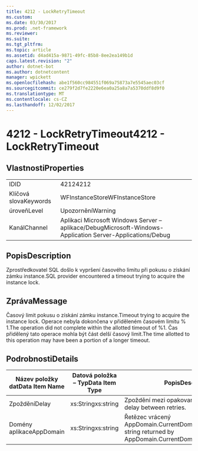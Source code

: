 ```yaml
---
title: 4212 - LockRetryTimeout
ms.custom: 
ms.date: 03/30/2017
ms.prod: .net-framework
ms.reviewer: 
ms.suite: 
ms.tgt_pltfrm: 
ms.topic: article
ms.assetid: d4ad415a-9871-49fc-85b8-8ee2ea149b1d
caps.latest.revision: "2"
author: dotnet-bot
ms.author: dotnetcontent
manager: wpickett
ms.openlocfilehash: abe1f560cc984551f069a75873a7e5545aec03cf
ms.sourcegitcommit: ce279f2d7fe2220e6ea0a25a8a7a5370ddf8d9f0
ms.translationtype: MT
ms.contentlocale: cs-CZ
ms.lasthandoff: 12/02/2017
---
```

# <a name="4212---lockretrytimeout"></a><span data-ttu-id="0e804-102">4212 - LockRetryTimeout</span><span class="sxs-lookup"><span data-stu-id="0e804-102">4212 - LockRetryTimeout</span></span>
## <a name="properties"></a><span data-ttu-id="0e804-103">Vlastnosti</span><span class="sxs-lookup"><span data-stu-id="0e804-103">Properties</span></span>  
  
|||  
|-|-|  
|<span data-ttu-id="0e804-104">ID</span><span class="sxs-lookup"><span data-stu-id="0e804-104">ID</span></span>|<span data-ttu-id="0e804-105">4212</span><span class="sxs-lookup"><span data-stu-id="0e804-105">4212</span></span>|  
|<span data-ttu-id="0e804-106">Klíčová slova</span><span class="sxs-lookup"><span data-stu-id="0e804-106">Keywords</span></span>|<span data-ttu-id="0e804-107">WFInstanceStore</span><span class="sxs-lookup"><span data-stu-id="0e804-107">WFInstanceStore</span></span>|  
|<span data-ttu-id="0e804-108">úroveň</span><span class="sxs-lookup"><span data-stu-id="0e804-108">Level</span></span>|<span data-ttu-id="0e804-109">Upozornění</span><span class="sxs-lookup"><span data-stu-id="0e804-109">Warning</span></span>|  
|<span data-ttu-id="0e804-110">Kanál</span><span class="sxs-lookup"><span data-stu-id="0e804-110">Channel</span></span>|<span data-ttu-id="0e804-111">Aplikaci Microsoft Windows Server – aplikace/Debug</span><span class="sxs-lookup"><span data-stu-id="0e804-111">Microsoft-Windows-Application Server-Applications/Debug</span></span>|  
  
## <a name="description"></a><span data-ttu-id="0e804-112">Popis</span><span class="sxs-lookup"><span data-stu-id="0e804-112">Description</span></span>  
 <span data-ttu-id="0e804-113">Zprostředkovatel SQL došlo k vypršení časového limitu při pokusu o získání zámku instance.</span><span class="sxs-lookup"><span data-stu-id="0e804-113">SQL provider encountered a timeout trying to acquire the instance lock.</span></span>  
  
## <a name="message"></a><span data-ttu-id="0e804-114">Zpráva</span><span class="sxs-lookup"><span data-stu-id="0e804-114">Message</span></span>  
 <span data-ttu-id="0e804-115">Časový limit pokusu o získání zámku instance.</span><span class="sxs-lookup"><span data-stu-id="0e804-115">Timeout trying to acquire the instance lock.</span></span>  <span data-ttu-id="0e804-116">Operace nebyla dokončena v přiděleném časovém limitu % 1.</span><span class="sxs-lookup"><span data-stu-id="0e804-116">The operation did not complete within the allotted timeout of %1.</span></span> <span data-ttu-id="0e804-117">Čas přidělený tato operace mohla být část delší časový limit.</span><span class="sxs-lookup"><span data-stu-id="0e804-117">The time allotted to this operation may have been a portion of a longer timeout.</span></span>  
  
## <a name="details"></a><span data-ttu-id="0e804-118">Podrobnosti</span><span class="sxs-lookup"><span data-stu-id="0e804-118">Details</span></span>  
  
|<span data-ttu-id="0e804-119">Název položky dat</span><span class="sxs-lookup"><span data-stu-id="0e804-119">Data Item Name</span></span>|<span data-ttu-id="0e804-120">Datová položka – Typ</span><span class="sxs-lookup"><span data-stu-id="0e804-120">Data Item Type</span></span>|<span data-ttu-id="0e804-121">Popis</span><span class="sxs-lookup"><span data-stu-id="0e804-121">Description</span></span>|  
|--------------------|--------------------|-----------------|  
|<span data-ttu-id="0e804-122">Zpoždění</span><span class="sxs-lookup"><span data-stu-id="0e804-122">Delay</span></span>|<span data-ttu-id="0e804-123">xs:String</span><span class="sxs-lookup"><span data-stu-id="0e804-123">xs:string</span></span>|<span data-ttu-id="0e804-124">Zpoždění mezi opakovanými pokusy.</span><span class="sxs-lookup"><span data-stu-id="0e804-124">The delay between retries.</span></span>|  
|<span data-ttu-id="0e804-125">Domény aplikace</span><span class="sxs-lookup"><span data-stu-id="0e804-125">AppDomain</span></span>|<span data-ttu-id="0e804-126">xs:String</span><span class="sxs-lookup"><span data-stu-id="0e804-126">xs:string</span></span>|<span data-ttu-id="0e804-127">Řetězec vrácený AppDomain.CurrentDomain.FriendlyName.</span><span class="sxs-lookup"><span data-stu-id="0e804-127">The string returned by AppDomain.CurrentDomain.FriendlyName.</span></span>|
